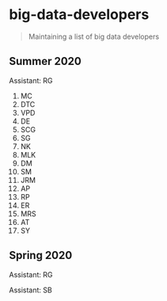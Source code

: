 # big-data-developers

> Maintaining a list of big data developers

## Summer 2020

Assistant: RG

1. MC
2. DTC
3. VPD
4. DE
5. SCG
6. SG
7. NK
8. MLK
9. DM
10. SM
11. JRM
12. AP
13. RP
14. ER
15. MRS
16. AT
17. SY

## Spring 2020

Assistant: RG

Assistant: SB


